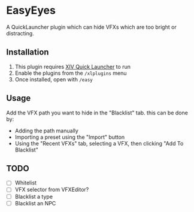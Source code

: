 # EasyEyes

A QuickLauncher plugin which can hide VFXs which are too bright or distracting.

## Installation
1. This plugin requires [XIV Quick Launcher](https://github.com/goatcorp/FFXIVQuickLauncher) to run
2. Enable the plugins from the `/xlplugins` menu
3. Once installed, open with `/easy`

## Usage
Add the VFX path you want to hide in the "Blacklist" tab. this can be done by:
- Adding the path manually
- Importing a preset using the "Import" button
- Using the "Recent VFXs" tab, selecting a VFX, then clicking "Add To Blacklist"

## TODO
- [ ] Whitelist
- [ ] VFX selector from VFXEditor?
- [ ] Blacklist a type
- [ ] Blacklist an NPC